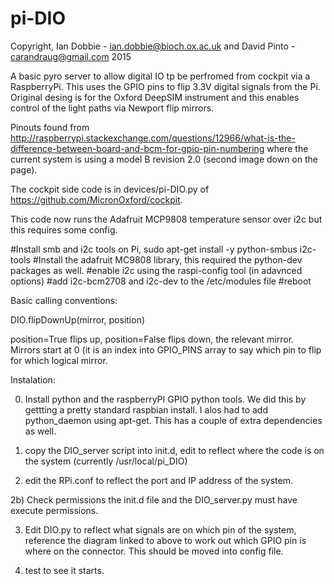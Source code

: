 # pi-DIO

Copyright, Ian Dobbie - ian.dobbie@bioch.ox.ac.uk and David Pinto - carandraug@gmail.com 2015


A basic pyro server to allow digital IO tp be perfromed from cockpit
via a RaspberryPi. This uses the GPIO pins to flip 3.3V digital
signals from the Pi. Original desing is for the Oxford DeepSIM
instrument and this enables control of the light paths via Newport
flip mirrors.

Pinouts found from
http://raspberrypi.stackexchange.com/questions/12966/what-is-the-difference-between-board-and-bcm-for-gpio-pin-numbering
where the current system is using a model B revision 2.0 (second image
down on the page).

The cockpit side code is in devices/pi-DIO.py of
https://github.com/MicronOxford/cockpit.


This code now runs the Adafruit MCP9808 temperature sensor over i2c but this requires some config.

#Install smb and i2c tools on Pi,
sudo apt-get install -y python-smbus i2c-tools
#Install the adafruit MC9808 library, this required the python-dev packages as well.
#enable i2c using the raspi-config tool (in adavnced options)
#add i2c-bcm2708 and i2c-dev to the /etc/modules file
#reboot






Basic calling conventions:

DIO.flipDownUp(mirror, position)

position=True flips up, position=False flips down, the relevant
mirror. Mirrors start at 0 (it is an index into GPIO_PINS array to say
which pin to flip for which logical mirror.


Instalation:

0) Install python and the raspberryPI GPIO python tools. We did this
by gettting a pretty standard raspbian install. I alos had to add
python_daemon using apt-get. This has a couple of extra dependencies
as well.

1) copy the DIO_server script into init.d, edit to reflect where the
code is on the system (currently /usr/local/pi_DIO)

2) edit the RPi.conf to reflect the port and IP address of the system.

2b) Check permissions the init.d file and the DIO_server.py must have execute permissions. 

3) Edit DIO.py to reflect what signals are on which pin of the system,
reference the diagram linked to above to work out which GPIO pin is
where on the connector. This should be moved into config file.

4) test to see it starts.

 

